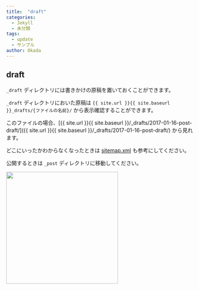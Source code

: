 ```yaml
---
title:  "draft"
categories: 
  - Jekyll
  - 未分類
tags:
  - update
  - サンプル
author: Okada
---
```


## draft

`_draft` ディレクトリには書きかけの原稿を置いておくことができます。

`_draft` ディレクトリにおいた原稿は `{{ site.url }}{{ site.baseurl }}_drafts/{ファイルの名前}/` から表示確認することができます。

このファイルの場合、[{{ site.url }}{{ site.baseurl }}/_drafts/2017-01-16-post-draft/]({{ site.url }}{{ site.baseurl }}/_drafts/2017-01-16-post-draft/) から見れます。

どこにいったかわからなくなったときは [sitemap.xml](https://genomon-project.github.io/GenomonPagesR/sitemap.xml) も参考にしてください。

公開するときは `_post` ディレクトリに移動してください。

<img src="{{ site.url }}{{ site.baseurl }}/assets/images/genomon41.png" width="300">
